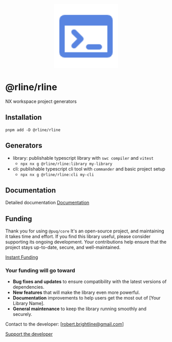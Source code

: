 <div align="center">
  <img src="https://raw.githubusercontent.com/rbrightline/common/refs/heads/main/libs/rline/favicon.png" alt="Logo" width="200"/>
</div>

# @rline/rline

NX workspace project generators

## Installation

```shell
pnpm add -D @rline/rline
```

## Generators

- library: publishable typescript library with `swc compiler` and `vitest`
  - `npx nx g @rline/rline:library my-library`
- cli: publishable typescript cli tool with `commander` and basic project setup
  - `npx nx g @rline/rline:cli my-cli`

## Documentation

Detailed documentation [Documentation](https://rbrightline.github.io/common/rline/)

## Funding

Thank you for using `@puq/core` It's an open-source project, and maintaining it takes time and effort. If you find this library useful, please consider supporting its ongoing development. Your contributions help ensure that the project stays up-to-date, secure, and well-maintained.

[Instant Funding](https://cash.app/$puqlib)

### Your funding will go toward

- **Bug fixes and updates** to ensure compatibility with the latest versions of dependencies.
- **New features** that will make the library even more powerful.
- **Documentation** improvements to help users get the most out of [Your Library Name].
- **General maintenance** to keep the library running smoothly and securely.

Contact to the developer: [robert.brightline@gmail.com]

[Support the developer](https://cash.app/$puqlib)
